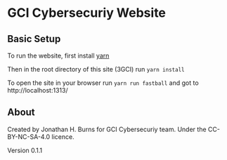 # GCI Cybersecuriy Website

## Basic Setup
To run the website, first install [yarn](https://yarnpkg.com/lang/en/)

Then in the root directory of this site (3GCI) run `yarn install`

To open the site in your browser run `yarn run fastball` and got to http://localhost:1313/

## About

Created by Jonathan H. Burns for GCI Cybersecuriy team. Under the CC-BY-NC-SA-4.0 licence.

Version 0.1.1